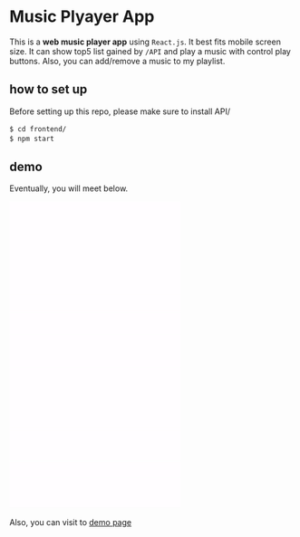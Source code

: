 # Music Plyayer App

This is a **web music player app** using `React.js`. It best fits mobile screen size. It can show top5 list gained by `/API` and play a music with control play buttons. Also, you can add/remove a music to my playlist.

## how to set up

Before setting up this repo, please make sure to install API/

```bash
$ cd frontend/
$ npm start
```

## demo

Eventually, you will meet below.

<img src="./demo.gif" />

Also, you can visit to [demo page](https://master.d25vbcyaft3lji.amplifyapp.com/)

